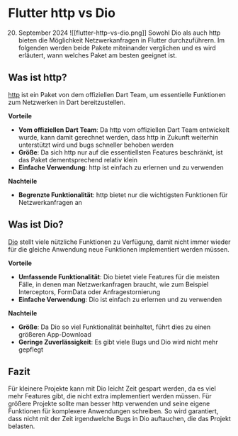 # Flutter http vs Dio
20. September 2024
![[flutter-http-vs-dio.png]]
Sowohl Dio als auch http bieten die Möglichkeit Netzwerkanfragen in Flutter durchzuführern. Im folgenden werden beide Pakete miteinander verglichen und es wird erläutert, wann welches Paket am besten geeignet ist.

## Was ist http?
[http](https://pub.dev/packages/http) ist ein Paket von dem offiziellen Dart Team, um essentielle Funktionen zum Netzwerken in Dart bereitzustellen.

**Vorteile**
- **Vom offiziellen Dart Team**: Da http vom offiziellen Dart Team entwickelt wurde, kann damit gerechnet werden, dass http in Zukunft weiterhin unterstützt wird und bugs schneller behoben werden
- **Größe**: Da sich http nur auf die essentiellsten Features beschränkt, ist das Paket dementsprechend relativ klein
- **Einfache Verwendung**: http ist einfach zu erlernen und zu verwenden

**Nachteile**
- **Begrenzte Funktionalität**: http bietet nur die wichtigsten Funktionen für Netzwerkanfragen an
## Was ist Dio?
[Dio](https://pub.dev/packages/dio) stellt viele nützliche Funktionen zu Verfügung, damit nicht immer wieder für die gleiche Anwendung neue Funktionen implementiert werden müssen.

**Vorteile**
- **Umfassende Funktionalität**: Dio bietet viele Features für die meisten Fälle, in denen man Netzwerkanfragen braucht, wie zum Beispiel Interceptors, FormData oder Anfragestornierung
- **Einfache Verwendung**: Dio ist einfach zu erlernen und zu verwenden

**Nachteile**
- **Größe**: Da Dio so viel Funktionalität beinhaltet, führt dies zu einen größeren App-Download
- **Geringe Zuverlässigkeit**: Es gibt viele Bugs und Dio wird nicht mehr gepflegt

## Fazit
Für kleinere Projekte kann mit Dio leicht Zeit gespart werden, da es viel mehr Features gibt, die nicht extra implementiert werden müssen. Für größere Projekte sollte man besser http verwenden und seine eigene Funktionen für komplexere Anwendungen schreiben. So wird garantiert, dass nicht mit der Zeit irgendwelche Bugs in Dio auftauchen, die das Projekt belasten.